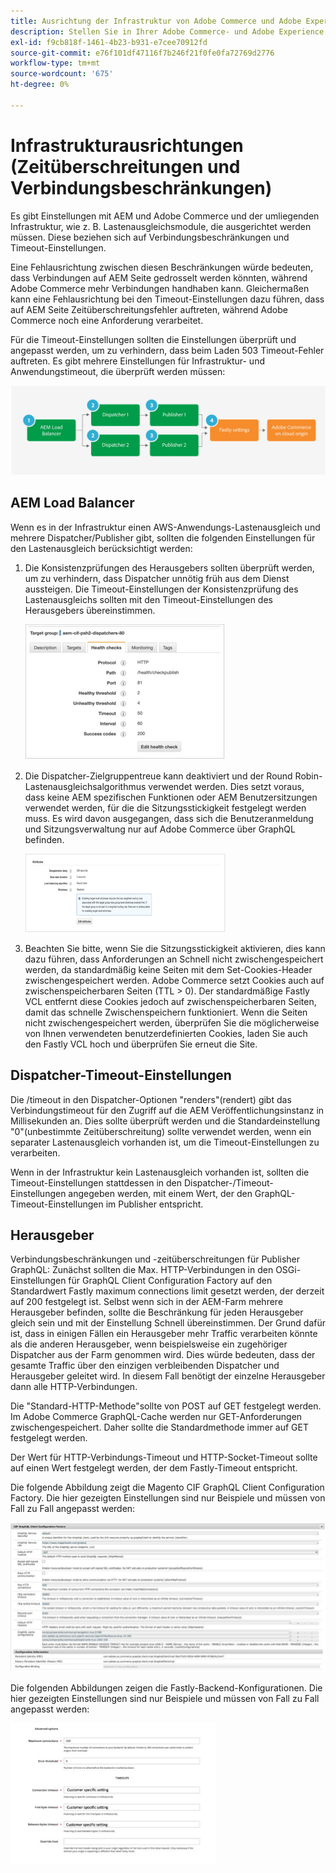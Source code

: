 ```yaml
---
title: Ausrichtung der Infrastruktur von Adobe Commerce und Adobe Experience Manager
description: Stellen Sie in Ihrer Adobe Commerce- und Adobe Experience Manager-Infrastruktur akzeptable Timeouts und Verbindungsgrenzen ein.
exl-id: f9cb818f-1461-4b23-b931-e7cee70912fd
source-git-commit: e76f101df47116f7b246f21f0fe0fa72769d2776
workflow-type: tm+mt
source-wordcount: '675'
ht-degree: 0%

---
```


# Infrastrukturausrichtungen (Zeitüberschreitungen und Verbindungsbeschränkungen)

Es gibt Einstellungen mit AEM und Adobe Commerce und der umliegenden Infrastruktur, wie z. B. Lastenausgleichsmodule, die ausgerichtet werden müssen. Diese beziehen sich auf Verbindungsbeschränkungen und Timeout-Einstellungen.

Eine Fehlausrichtung zwischen diesen Beschränkungen würde bedeuten, dass Verbindungen auf AEM Seite gedrosselt werden könnten, während Adobe Commerce mehr Verbindungen handhaben kann. Gleichermaßen kann eine Fehlausrichtung bei den Timeout-Einstellungen dazu führen, dass auf AEM Seite Zeitüberschreitungsfehler auftreten, während Adobe Commerce noch eine Anforderung verarbeitet.

Für die Timeout-Einstellungen sollten die Einstellungen überprüft und angepasst werden, um zu verhindern, dass beim Laden 503 Timeout-Fehler auftreten. Es gibt mehrere Einstellungen für Infrastruktur- und Anwendungstimeout, die überprüft werden müssen:

![Nummeriertes Diagramm, das Timeouts und Verbindungsbeschränkungen für AEM beschreibt](../assets/commerce-at-scale/timeout-settings.svg)

## AEM Load Balancer

Wenn es in der Infrastruktur einen AWS-Anwendungs-Lastenausgleich und mehrere Dispatcher/Publisher gibt, sollten die folgenden Einstellungen für den Lastenausgleich berücksichtigt werden:

1. Die Konsistenzprüfungen des Herausgebers sollten überprüft werden, um zu verhindern, dass Dispatcher unnötig früh aus dem Dienst aussteigen. Die Timeout-Einstellungen der Konsistenzprüfung des Lastenausgleichs sollten mit den Timeout-Einstellungen des Herausgebers übereinstimmen.

   ![Screenshot mit AEM Konsistenzprüfungen des Lastenausgleichs](../assets/commerce-at-scale/health-checks.png)

1. Die Dispatcher-Zielgruppentreue kann deaktiviert und der Round Robin-Lastenausgleichsalgorithmus verwendet werden. Dies setzt voraus, dass keine AEM spezifischen Funktionen oder AEM Benutzersitzungen verwendet werden, für die die Sitzungsstickigkeit festgelegt werden muss. Es wird davon ausgegangen, dass sich die Benutzeranmeldung und Sitzungsverwaltung nur auf Adobe Commerce über GraphQL befinden.

   ![Screenshot mit AEM Sitzungs-Stickiness-Attributen](../assets/commerce-at-scale/session-stickiness.png)

1. Beachten Sie bitte, wenn Sie die Sitzungsstickigkeit aktivieren, dies kann dazu führen, dass Anforderungen an Schnell nicht zwischengespeichert werden, da standardmäßig keine Seiten mit dem Set-Cookies-Header zwischengespeichert werden. Adobe Commerce setzt Cookies auch auf zwischenspeicherbaren Seiten (TTL > 0). Der standardmäßige Fastly VCL entfernt diese Cookies jedoch auf zwischenspeicherbaren Seiten, damit das schnelle Zwischenspeichern funktioniert. Wenn die Seiten nicht zwischengespeichert werden, überprüfen Sie die möglicherweise von Ihnen verwendeten benutzerdefinierten Cookies, laden Sie auch den Fastly VCL hoch und überprüfen Sie erneut die Site.

## Dispatcher-Timeout-Einstellungen

Die /timeout in den Dispatcher-Optionen &quot;renders&quot;(rendert) gibt das Verbindungstimeout für den Zugriff auf die AEM Veröffentlichungsinstanz in Millisekunden an. Dies sollte überprüft werden und die Standardeinstellung &quot;0&quot;(unbestimmte Zeitüberschreitung) sollte verwendet werden, wenn ein separater Lastenausgleich vorhanden ist, um die Timeout-Einstellungen zu verarbeiten.

Wenn in der Infrastruktur kein Lastenausgleich vorhanden ist, sollten die Timeout-Einstellungen stattdessen in den Dispatcher-/Timeout-Einstellungen angegeben werden, mit einem Wert, der den GraphQL-Timeout-Einstellungen im Publisher entspricht.

## Herausgeber

Verbindungsbeschränkungen und -zeitüberschreitungen für Publisher GraphQL: Zunächst sollten die Max. HTTP-Verbindungen in den OSGi-Einstellungen für GraphQL Client Configuration Factory auf den Standardwert Fastly maximum connections limit gesetzt werden, der derzeit auf 200 festgelegt ist. Selbst wenn sich in der AEM-Farm mehrere Herausgeber befinden, sollte die Beschränkung für jeden Herausgeber gleich sein und mit der Einstellung Schnell übereinstimmen. Der Grund dafür ist, dass in einigen Fällen ein Herausgeber mehr Traffic verarbeiten könnte als die anderen Herausgeber, wenn beispielsweise ein zugehöriger Dispatcher aus der Farm genommen wird. Dies würde bedeuten, dass der gesamte Traffic über den einzigen verbleibenden Dispatcher und Herausgeber geleitet wird. In diesem Fall benötigt der einzelne Herausgeber dann alle HTTP-Verbindungen.

Die &quot;Standard-HTTP-Methode&quot;sollte von POST auf GET festgelegt werden. Im Adobe Commerce GraphQL-Cache werden nur GET-Anforderungen zwischengespeichert. Daher sollte die Standardmethode immer auf GET festgelegt werden.

Der Wert für HTTP-Verbindungs-Timeout und HTTP-Socket-Timeout sollte auf einen Wert festgelegt werden, der dem Fastly-Timeout entspricht.

Die folgende Abbildung zeigt die Magento CIF GraphQL Client Configuration Factory. Die hier gezeigten Einstellungen sind nur Beispiele und müssen von Fall zu Fall angepasst werden:

![Screenshot der Commerce integration framework-Konfigurationseinstellungen](../assets/commerce-at-scale/cif-config.png)

Die folgenden Abbildungen zeigen die Fastly-Backend-Konfigurationen. Die hier gezeigten Einstellungen sind nur Beispiele und müssen von Fall zu Fall angepasst werden:

![Screenshot der Commerce Admin-Konfigurationseinstellungen für Fastly](../assets/commerce-at-scale/cif-config-advanced.png)
